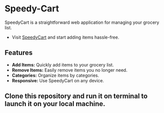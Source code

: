 # Speedy-Cart

SpeedyCart is a straightforward web application for managing your grocery list. 

- Visit [SpeedyCart](https://speedycart.netlify.app/) and start adding items hassle-free.

## Features

- **Add Items:** Quickly add items to your grocery list.
- **Remove Items:** Easily remove items you no longer need.
- **Categories:** Organize items by categories.
- **Responsive:** Use SpeedyCart on any device.

## Clone this repository and run it on terminal to launch it on your local machine.
